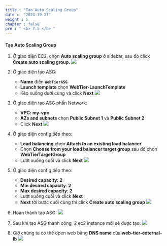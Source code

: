 ```yaml
---
title : "Tạo Auto Scaling Group"
date :  "2024-10-27" 
weight : 5
chapter : false
pre : " <b> 7.5 </b> "
---
```


#### Tạo Auto Scaling Group
1. Ở giao diện EC2, chọn **Auto scaling group** ở sidebar, sau đó click **Create auto scaling group.**
![](/workshop01-AWS-FCJ-2025/images/5-5/01.png?width=50pc)

2. Ở giao diện tạo ASG:
    - **Name** điền **`WebTierASG`**
    - **Launch template** chọn **WebTier-LaunchTemplate**
    - Kéo xuống dưới cùng và click **Next**
![](/workshop01-AWS-FCJ-2025/images/7-5/02.png?width=50pc)
3. Ở giao diện tạo ASG phần Network:
    - **VPC: my-vpc**
    - **AZs and subnets** chọn **Public Subnet 1** và **Public Subnet 2**
    - Click **Next**
![](/workshop01-AWS-FCJ-2025/images/7-5/03.png?width=50pc)

4. Ở giao diện config tiếp theo:
    - **Load balancing** chọn **Attach to an existing load balancer**
    - Chọn **Choose from your load balancer target group** sau đó chọn **WebTierTargetGroup**
    - Lướt xuống cuối và click **Next**
![](/workshop01-AWS-FCJ-2025/images/7-5/04.png?width=50pc)

5. Ở giao diện config tiếp theo:
    - **Desired capacity**: **2**
    - **Min desired capacity**: **2**
    - **Max desired capacity**: **2**
    - Lướt xuống cuối và click **Next**
    - **Next** tới bước cuối cùng thì click **Create auto scaling group**
![](/workshop01-AWS-FCJ-2025/images/7-5/05.png?width=50pc)

6. Hoàn thành tạo ASG:
![](/workshop01-AWS-FCJ-2025/images/7-5/06.png?width=50pc)

7. Sau khi tạo ASG thành công, 2 ec2 instance mới sẽ được tạo:
![](/workshop01-AWS-FCJ-2025/images/7-5/09.png?width=50pc)

8. Giờ chúng ta có thể open web bằng **DNS name** của **web-tier-external-lb**
![](/workshop01-AWS-FCJ-2025/images/7-5/08.png?width=50pc)

